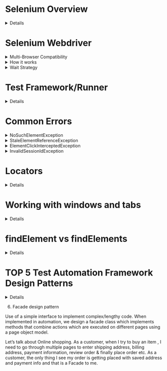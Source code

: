 # Selenium Overview
<details>

## Definition
Selenium is an umbrella project for a range of tools and libraries that enable and support the automation of web browsers. It provides extensions to emulate user interaction with browsers, a distribution server for scaling browser allocation
  1. **WebDriver**: uses browser automation APIs provided by browser vendors to control the browser and run tests
  2. **IDE (Integrated Development Environment)**: is Chrome and Firefox extension and is generally the most efficient way to develop test cases by recording the users’ actions in the browser for you, using existing Selenium commands, with parameters defined by the context of that element. 
  2. **Grid**: run test cases in different machines across different platforms

![image](https://github.com/user-attachments/assets/7ae2ec01-d4e5-4b22-88bd-17075d8f6243)

## Advantages

![image](https://github.com/user-attachments/assets/6fc43f70-48f3-4fb7-aa4c-c9b2fe378b15)

</details>

# Selenium Webdriver
<details>
  <summary>Multi-Browser Compatibility</summary>

![image](https://github.com/user-attachments/assets/0813d356-9769-4e29-9d96-9dc6b7724201)

</details>
<details>
  <summary>How it works</summary>

WebDriver talks to a browser through a driver. Communication is two-way: WebDriver passes commands to the browser through the driver, and receives information back via the same route.

![image](https://github.com/user-attachments/assets/bcfa7c9e-e8a8-4e46-9f60-fce5fe81ee01)

</details>
<details>
  <summary>Wait Strategy</summary>
  
  ## Fixed waits
Adding a `sleep` statement to pause the code execution for a set period of time. Because the code can’t know exactly how long it needs to wait, this can fail when it doesn’t sleep long enough. Alternately, if the value is set too high and a sleep statement is added in every place it is needed, the duration of the session can become prohibitive.  

  ## Implicit waits
Set as global setting for every element  location call for the entire session with the timeouts capability in the browser options, or with a driver method
  ```
 driver.manage().timeouts().implicitlyWait(Duration.ofSeconds(2));
  ```
  ## Explicit waits
Poll the application for a specific condition to evaluate as true before it exits the loop and continues to the next command in the code, specify the exact condition to wait for in each place it is needed
  ```
Wait<WebDriver> wait = new WebDriverWait(driver, Duration.ofSeconds(2));
wait.until(d -> revealed.isDisplayed());
  ```
  ## Customization
The Wait class can be instantiated with various parameters that will change how the conditions are evaluated.
- Changing how often the code is evaluated (polling interval)
- Specifying which exceptions should be handled automatically
- Changing the total timeout length
- Customizing the timeout message

  ```
  Wait<WebDriver> wait =
        new FluentWait<>(driver)
            .withTimeout(Duration.ofSeconds(2))
            .pollingEvery(Duration.ofMillis(300))
            .ignoring(ElementNotInteractableException.class);

    wait.until(
        d -> {
          revealed.sendKeys("Displayed");
          return true;
        });
  ```
</details>

# Test Framework/Runner
<details>
  
WebDriver **only** communicate with the browser via any of the methods above. We need frameworks/runner come into play for extra works or additional features like:
* Assertions 
* Reporting 
* Support Given/When/Then behavior.
* Use before/after hooks 
* Run things in groups or in parallel
* Organize code

Test framework should matches the language bindings, e.g., 
* NUnit for .NET
* JUnit for Java
* RSpec for Ruby, etc.

The test framework is responsible for running and executing your WebDriver and related steps in your tests.

![image](https://github.com/user-attachments/assets/98cbe643-611d-4fec-97fb-13bec24e7090)

</details>

# Common Errors
<details>
  <summary>NoSuchElementException</summary>

  ## Likely Cause
  * looking for the element in the wrong place (perhaps a previous action was unsuccessful).
  * looking for the element at the wrong time (the element has not shown up in the DOM, yet)
  * The locator has changed since you wrote the code

  ## Possible Solutions
  * Make sure you are on the page you expect to be on, and that previous actions in your code completed correctly
  * Make sure you are using a proper Waiting Strategy
  * Update the locator with the browser’s devtools console or use a browser extension like: SelectorsHub
</details>
<details>
  <summary>StaleElementReferenceException</summary>
An element goes stale when it was previously located, but can not be currently accessed. Elements do not get relocated automatically; the driver creates a reference ID for the element and has a particular place it expects to find it in the DOM. If it can not find the element in the current DOM, any action using that element will result in this exception.

  ## Likely Cause
  * You have refreshed the page, or the DOM of the page has dynamically changed.
  * You have navigated to a different page.
  * You have switched to another window or into or out of a frame or iframe

  ## Possible Solutions
  * The DOM has changed
    * Always relocate the element every time you go to use it
    * If it is stale, exception can be caught, the element relocated with the stored locator, and the method re-tried
  * The Context has changed
    * if you move to a different context — like a different window or a different frame or iframe — , you need to make sure to switch back to the correct context before using the element.
  * The Page has changed
    * navigate back to the correct location and relocate it.
</details>
<details>
  <summary>ElementClickInterceptedException</summary>
Try to click an element, but the click would instead be received by a different element.

  ## Likely Cause
  * UI Elements Overlapping
  * Animations

  ## Possible Solutions
  * Use Explicit Waits: `ExpectedCondition.ToBeClickable()` with `WebDriverWait`
  * Scroll the Element into View: `WebDriver.executeScript('window.scrollBy(0,-250)')` or `Actions.moveToElement(element)`
</details>
<details>
  <summary>InvalidSessionIdException</summary>
Sometimes the session you’re trying to access is different than what’s currently available

  ## Likely Cause
  * This usually occurs when the session has been deleted (e.g. `driver.quit()`) or if the session has changed, like when the last tab/browser has closed (e.g. `driver.close()`)
  * Animations

  ## Possible Solutions
  * Check your script for instances of `driver.close()` and `driver.quit()`, and any other possible causes of closed tabs/browsers. It could be that you are locating an element before you should/can.
</details>

# Locators
<details>
  
## Traditional Locators
![image](https://github.com/user-attachments/assets/a7af2313-8a81-47b2-b8a2-b503b4229e3e)
## Utilizing Locators
* ByChained:  enables  to chain two By locators together in hierachy
```c#
// instead of
WebElement fruits = driver.findElement(By.id("fruits"));
WebElement fruit = fruits.findElement(By.className("tomatoes"));
// to
By example = new ByChained(By.id("login-form"), By.id("username-field"));
WebElement username_input = driver.findElement(example);
  ```

* ByAll:  finding elements that mach either of your By locators
```c#
By example = new ByAll(By.id("password-field"), By.id("username-field"));
            List<WebElement> login_inputs = driver.findElements(example);
```
* Relative Locators: support in Selenium 4
```c#
By emailLocator = RelativeLocator.with(By.tagName("input")).above(By.id("password"));
By passwordLocator = RelativeLocator.with(By.tagName("input")).below(By.id("email"));
By cancelLocator = RelativeLocator.with(By.tagName("button")).toLeftOf(By.id("submit"));
By submitLocator = RelativeLocator.with(By.tagName("button")).toRightOf(By.id("cancel"));
By emailLocator = RelativeLocator.with(By.tagName("input")).near(By.id("lbl-email"));
By submitLocator = RelativeLocator.with(By.tagName("button")).below(By.id("email")).toRightOf(By.id("cancel"));
  ```
## Evaluating the Shadow DOM
```c#
WebElement shadowHost = driver.findElement(By.cssSelector("#shadow_host"));
SearchContext shadowRoot = shadowHost.getShadowRoot();
WebElement shadowContent = shadowRoot.findElement(By.cssSelector("#shadow_content"));
```

## Xpath vs CssSelector
- Xpath is bidirectional, which implies that you can traverse from parent element to child and vice versa. CssSelector is unidirectional, implying that you can traverse only from parent to child elements.
- Xpath can select elements, attributes, and text nodes. CssSelector Can’t directly select text node
- XPath support Axes Methods to search and locate multiple nodes from the current node context. e.g: child, parent, ancestor, Preceding, sibling..
- Xpath uses numerous operators to search for elements based on complex queries and comes with several built-in functions (such as contains(), text(), count()) and operators (such as +, -, |). . For instance, in the above example, using //car[price > 5 million] will filter out all the <car> elements that have a price value of more than 5 million.
- Xpath is Slower than CSS selector

</details>

# Working with windows and tabs
<details>

```
//Store the ID of the original window
string originalWindow = BrowserFactory.GetWebDriver().CurrentWindowHandle;

//Wait for the new window or tab
var wait = new WebDriverWait(BrowserFactory.GetWebDriver(), TimeSpan.FromSeconds(45));
wait.Until(wd => wd.WindowHandles.Count == noOfCurrentWindows + 1);

//Loop through until we find a new window handle
foreach (string window in BrowserFactory.GetWebDriver().WindowHandles)
{
    if (originalWindow != window)
    {
        BrowserFactory.GetWebDriver().SwitchTo().Window(window);
        return window;
    }
}

//switch To IFrame using Web Element
WebElement iframe = driver.findElement(By.id("iframe1"));
//Switch to the frame
driver.switchTo().frame(iframe);

//back to main content
driver.switchTo().defaultContent();

//Opens a new tab and switches to new tab
driver.switchTo().newWindow(WindowType.TAB);

//Opens a new window and switches to new window
driver.switchTo().newWindow(WindowType.WINDOW);
```
</details>

# findElement vs findElements
<details>

**findElement**
- returns First matching element in the DOM that matches with the provided locator
- returns a reference of element. This value can be stored and used for future element actions
- throw ElementNotFound exception in case of not finding any element matches

**findElements**
- returns All matching elements
- returns a collection of element references
- NOT throw any exception. If there are no matches, an empty list is returned

</details>

# TOP 5 Test Automation Framework Design Patterns
<details>

1. Page Object Model (POM) Pattern

The Page Object Model (POM) is one of the most widely used design patterns for structuring automation test code. It promotes the separation of UI locators and test logic, making tests more readable and maintainable. The POM represents application pages as classes, with UI elements defined as variables within those classes.

![image](https://github.com/user-attachments/assets/a921bc62-cac6-4144-9c63-827cab3fe7b6)

```
public class LoginPage {

    @FindBy(id = "usernameField")
    private WebElement usernameField;

    @FindBy(id = "passwordField")
    private WebElement passwordField;

    @FindBy(id = "loginButton")
    private WebElement loginButton;

    public LoginPage(AppiumDriver driver) {
        PageFactory.initElements(driver, this);
    }

    public void setUsername(String username) {
        usernameField.sendKeys(username);
    }

    public void setPassword(String password) {
        passwordField.sendKeys(password);
    }

    public void clickLoginButton() {
        loginButton.click();
    }
}
```

2. Singleton Pattern

The Singleton pattern ensures that only one instance of a class exists during the application's lifecycle. This pattern is useful when you need to maintain a single instance of objects like the WebDriver, ensuring consistency and preventing resource wastage. 

```
public class SingletonDriver 

    private static WebDriver driver;

    private SingletonDriver() {
        // Private constructor to prevent instantiation
    }

    public static WebDriver getDriver() {
        if (driver == null) {
            driver = new ChromeDriver(); // Or any other WebDriver initialization
        }
        return driver;
    }
}
```

3. Factory Pattern

The Factory pattern is used to create objects of related classes without specifying their exact class type. In test automation, it's beneficial when dealing with different platforms (e.g., Android, iOS).

```
public class WebDriverFactory 

    public static WebDriver createDriver(String browserType) {
        if ("chrome".equalsIgnoreCase(browserType)) {
            return new ChromeDriver();
        } else if ("firefox".equalsIgnoreCase(browserType)) {
            return new FirefoxDriver();
        }
        throw new IllegalArgumentException("Unsupported browser type");
    }
}
```

4. Data-Driven Testing

Data-Driven Testing allows running the same test with multiple sets of data. It's particularly useful for testing various scenarios without writing redundant code. In Java, TestNG's DataProvider annotation facilitates data-driven testing

```
import org.testng.annotations.DataProvider
import org.testng.annotations.Test;

public class DataDrivenTests {

    @DataProvider(name = "loginData")
    public Object[][] getLoginData() {
        return new Object[][]{
                {"user1", "pass1"},
                {"user2", "pass2"},
                // Add more test data
        };
    }

    @Test(dataProvider = "loginData")
    public void testLogin(String username, String password) {
        // Perform login test using the provided data
    }
}
```

5. Fluent Interface Pattern

The Fluent Interface pattern creates a chain of method calls, making the test code more readable and expressive. It's suitable for implementing actions involving multiple steps.

```
public class FluentExample 

    public void performActions(WebDriver driver) {
        new LoginPage(driver)
                .setUsername("user1")
                .setPassword("pass1")
                .clickLoginButton()
                .navigateToDashboard()
                .performSomeAction()
                .logout();
    }
}
```

</details>

6. Facade design pattern 

Use of a simple interface to implement complex/lengthy code. When implemented in automation, we design a facade class which implements methods that combine actions which are executed on different pages using a page object model.

Let’s talk about Online shopping. As a customer, when I try to buy an item , I need to go through multiple pages to enter shipping address, billing address, payment information, review order & finally place order etc. As a customer, the only thing I see my order is getting placed with saved address and payment info and that is a Facade to me.

</details>
